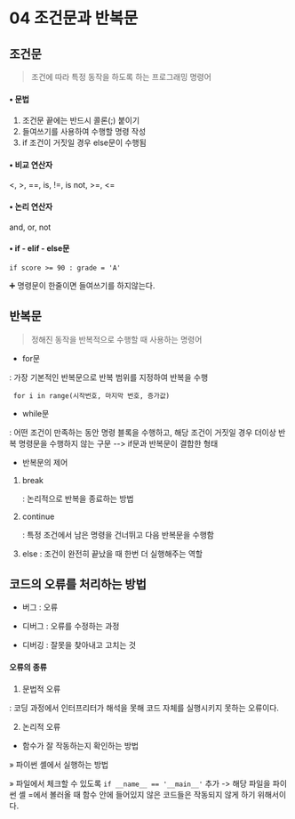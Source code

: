 # 04 조건문과 반복문

## 조건문
> 조건에 따라 특정 동작을 하도록 하는 프로그래밍 명령어

#### • 문법

1. 조건문 끝에는 반드시 콜론(;) 붙이기
2. 들여쓰기를 사용하여 수행할 명령 작성
3. if 조건이 거짓일 경우 else문이 수행됨

#### • 비교 연산자

<, >, ==, is, !=, is not, >=, <=

#### • 논리 연산자

and, or, not

#### • if - elif - else문
``` if score >= 90 : grade = 'A' ```

➕ 명령문이 한줄이면 들여쓰기를 하지않는다.

## 반복문
> 정해진 동작을 반복적으로 수행할 때 사용하는 명령어

* for문 

: 가장 기본적인 반복문으로 반복 범위를 지정하여 반복을 수행

``` for i in range(시작번호, 마지막 번호, 증가값)```

* while문

: 어떤 조건이 만족하는 동안 명령 블록을 수행하고, 해당 조건이 거짓일 경우 더이상 반복 명령문을 수행하지 않는 구문
--> if문과 반복문이 결합한 형태

* 반복문의 제어 
1. break

    : 논리적으로 반복을 종료하는 방법

2. continue

    : 특정 조건에서 남은 명령을 건너뛰고 다음 반복문을 수행함

3. else
    : 조건이 완전히 끝났을 때 한번 더 실행해주는 역할

## 코드의 오류를 처리하는 방법

* 버그 : 오류

* 디버그 : 오류를 수정하는 과정

* 디버깅 : 잘못을 찾아내고 고치는 것

#### 오류의 종류
1. 문법적 오류

: 코딩 과정에서 인터프리터가 해석을 못해 코드 자체를 실행시키지 못하는 오류이다.

2. 논리적 오류

* 함수가 잘 작동하는지 확인하는 방법

» 파이썬 셸에서 실행하는 방법

» 파일에서 체크할 수 있도록 ``` if __name__ == '__main__' ``` 추가
-> 해당 파일을 파이썬 셸 =에서 볼러올 때 함수 안에 들어있지 않은 코드들은 작동되지 않게 하기 위해서이다.

